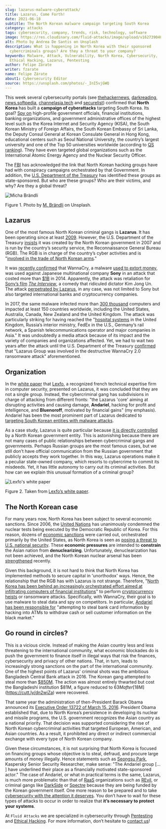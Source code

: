 ```yaml
---
slug: lazarus-malware-cyberattack/
title: Lazarus, Come Forth!
date: 2021-06-18
subtitle: The North Korean malware campaign targeting South Korea
category: attacks
tags: cybersecurity, company, trends, risk, technology, software
image: https://res.cloudinary.com/fluid-attacks/image/upload/v1627390481/blog/lazarus-malware-cyberattack/cover-lazarus-malware-cyberattack_hn2jd8.webp
alt: Photo by Andrea De Santis on Unsplash
description: What is happening in North Korea with their sponsored
  cybercriminals groups? Are they a threat to your company?
keywords: Malware, Attack, Vulnerability, North Korea, Cybersecurity,
  Ethical Hacking, Lazarus, Pentesting
author: Felipe Zárate
writer: fzarate
name: Felipe Zárate
about1: Cybersecurity Editor
source: https://unsplash.com/photos/-_InI5vjGWQ
---
```


This week several cybersecurity portals (see
[thehackernews](https://cutt.ly/fn06kPV),
[darkreading](https://cutt.ly/Vn06ECO),
[news.softpedia](https://cutt.ly/Vn06Ap3),
[channelasia.tech](https://cutt.ly/Yn06HUk) and
[securelist](https://cutt.ly/6n06X4R)) confirmed that **North Korea**
has built a **campaign of cyberattacks** targeting South Korea. Its
goal? [Spy on](https://cutt.ly/vn06BvD) high-profile government
officials, financial institutions, banking organizations, and government
administrative offices of the highest level such as the Korea Internet
and Security Agency (KISA), the South Korean Ministry of Foreign
Affairs, the South Korean Embassy of Sri Lanka, the Deputy Consul
General at Korean Consulate General in Hong Kong, educational centers
such as Seoul National University, the country’s largest university and
one of the Top 50 universities worldwide (according to [QS
ranking](https://cutt.ly/8n2wUzc)). They have even targeted global
organizations such as the International Atomic Energy Agency and the
Nuclear Security Officer.

The [FBI](https://www.fbi.gov/wanted/cyber/park-jin-hyok) has
acknowledged the link that North Korean hacking groups have had with
conspiracy campaigns orchestrated by that Government. In addition, the
[U.S. Department of the Treasury](https://cutt.ly/Hn2wnzA) has
identified these groups as state-sponsored. But who are these groups?
Who are their victims, and why? Are they a global threat?

<div class="imgblock">

![Micha Brändli](https://res.cloudinary.com/fluid-attacks/image/upload/v1624050863/blog/lazarus-malware-cyberattack/figure2_ilbjol.webp)

<div class="title">

Figure 1. Photo by [M. Brändli](https://unsplash.com/photos/H8nYVhBORW8)
on Unsplash.

</div>

</div>

## Lazarus

One of the most famous North Korean criminal gangs is **Lazarus**. It
has been operating since at least [2009](https://cutt.ly/Cn2rnuF).
However, the U.S. Department of the Treasury
[insists](https://cutt.ly/Hn2wnzA) it was created by the North Korean
government in 2007 and is run by the country’s security service, the
Reconnaissance General Bureau (RGB). The RGB is in charge of the
country’s cyber activities and is "[involved in the trade of North
Korean arms](https://cutt.ly/Hn2wnzA)."

It was [recently confirmed](https://cutt.ly/tn061M7) that WannaCry, a
malware [used to extort money](https://cutt.ly/1n2wvpu), was used
against Japanese multinational company **Sony** in an attack that costed
more than [$1B](https://cutt.ly/tn061M7) in 2014. Apparently, the attack
was retaliation for [Sony’s film](https://cutt.ly/tn061M7) [*The
Interview*](https://cutt.ly/Tn2wxFJ), a comedy that ridiculed dictator
Kim Jong Un. The attack [perpetrated by
Lazarus](https://cutt.ly/Wn2wl7V), in any case, was not limited to Sony
but also targeted international banks and cryptocurrency companies.

In 2017, the same malware infected more than [300
thousand](https://cutt.ly/vn2wj3n) computers and impacted at least 150
countries worldwide, including the United States, Australia, Canada, New
Zealand and the United Kingdom. The attack was particularly striking for
having reached the "[hospital systems](https://cutt.ly/Hn2wnzA) in the
United Kingdom, Russia’s interior ministry, FedEx in the U.S., Germany’s
rail network, a Spanish telecommunications operator and major companies
in Asia." It was undoubtedly a media attack because of its impact and
the variety of companies and organizations affected. Yet, we had to wait
two years after the attack until the U.S. Department of the Treasury
[confirmed](https://cutt.ly/Hn2wnzA) that "Lazarus Group was involved in
the destructive WannaCry 2.0 ransomware attack" aforementioned.

## Organization

In the [white paper](https://cutt.ly/zn2wfZ0) that
[Lexfo](https://www.lexfo.fr/en/), a recognized french technical
expertise firm in computer security, presented on Lazarus, it was
concluded that they are not a single group. Instead, the cybercriminal
gang has subdivisions in charge of attacking from different fronts: "the
Lazarus 'core' aiming at disrupting activities and causing damage,
**Andariel**, hacking for profit and intelligence, and **Bluenoroff**,
motivated by financial gains" (my emphasis). Andariel has been the most
prominent part of Lazarus dedicated to [targeting South Korean entities
with malware attacks](https://cutt.ly/fn06kPV).

As a case study, Lazarus is quite particular because [it is directly
controlled](https://cutt.ly/Hn2wnzA) by a North Korean government
entity. This is astonishing because there are not many cases of public
relationships between cybercriminal gangs and governments. Perhaps
Russian groups are the most famous cases, but we still don’t have
official communication from the Russian government that publicly accepts
they work together. In this way, Lazarus operations make it a peculiar
state-owned company, which resorts to cybercrime to commit its misdeeds.
Yet, it has little autonomy to carry out its criminal activities. But
how can we explain this unusual formation of a criminal group?

<div class="imgblock">

![Lexfo's white paper](https://res.cloudinary.com/fluid-attacks/image/upload/v1624046938/blog/lazarus-malware-cyberattack/figure1_vpqdtx.webp)

<div class="title">

Figure 2. Taken from [Lexfo’s white
paper](https://cutt.ly/zn2wfZ0).

</div>

</div>

## The North Korean case

For many years now, North Korea has been subject to several economic
sanctions. Since 2006, the [United
Nations](https://www.un.org/press/en/2006/sc8853.doc.htm) has
unanimously condemned the nuclear tests being executed by the Democratic
Republic of Korea. For this reason, dozens of [economic
sanctions](https://cutt.ly/In2wsTp) were carried out, orchestrated
primarily by the United States, as North Korea is seen as [posing a
threat to U.S. national
security](https://fas.org/sgp/crs/row/RL31696.pdf). These **economic
pressures** are intended to **constrain** the Asian nation from
**denuclearizing**. Unfortunately, denuclearization has not been
achieved, and the North Korean nuclear arsenal has been
[strengthened](https://www.bbc.com/news/world-asia-41174689) recently.

Given this background, it is not hard to think that North Korea has
implemented methods to secure capital in 'unorthodox' ways. Hence, the
relationship that the RGB has with Lazarus is not strange. Therefore,
"[North Korea has been behind an increasingly orchestrated effort aimed
at infiltrating computers of financial
institutions](https://cutt.ly/fn06kPV)" to perform [cryptocurrency
heists](https://cutt.ly/Rn2wpBb) or ransomware attacks. Specifically,
with WannaCry, their goal is to use malware to steal data and spy on
competitors. In particular, [Andariel has been responsible
for](https://cutt.ly/fn06kPV) "attempting to steal bank card information
by hacking into ATMs to withdraw cash or sell customer information on
the black market."

## Go round in circles?

This is a vicious circle. Instead of making the Asian country less and
less threatening to the international community, what economic blockades
do is push the government to finance itself in illegal ways that risk
the finances, cybersecurity and privacy of other nations. That, in turn,
leads to increasingly strong sanctions on the part of the international
community. One of the highest points of Lazarus' criminal shots was the
ambitious Bangladesh Central Bank attack in 2016. The Korean gang
attempted to steal more than [$850M](https://cutt.ly/Yn2wq5Z). The
action was almost entirely thwarted but cost the Bangladeshi institution
$81M, a figure reduced to $63M after [$18M](https://cutt.ly/dn2wiZa)
were recovered.

That same year the administration of then-President Barack Obama
announced its [Executive Order 13722 of
March 15, 2016](https://cutt.ly/Fn2wyv0). President Obama established
that, due to North Korea’s persistence in developing its nuclear and
missile programs, the U.S. government recognizes the Asian country as a
national priority. That decision was supported considering the rise of
North Korean cybercriminal activities that targeted European, American,
and Asian countries. As a result, it prohibited any direct or indirect
commercial exchange with every type of North Korean company.

Given these circumstances, it is not surprising that North Korea is
focused on financing groups whose objective is to steal, defraud, and
procure large amounts of money illegally. Hence statements such as
[Seongsu Park](https://cutt.ly/fn06kPV), Kaspersky Senior Security
Researcher, make sense: "The Andariel group \[…​\] have underlined their
place as a financially motivated state-sponsored actor." The case of
Andariel, or what in practical terms is the same, Lazarus, is much more
problematic than that of [RaaS](../ransomware-as-a-service/)
organizations such as [REvil](../jbs-revil-cyberattack/), or criminal
gangs like [DarkSide](../pipeline-ransomware-darkside/) or
[Spectre](../spectre/) because they are being funded by the Korean
government itself. One more reason to be prepared and to take
[cybersecurity with the attention it deserves](../optimism-bias/). You
don’t have to wait for these types of attacks to occur in order to
realize that **it’s necessary to protect your systems**.

At `Fluid Attacks` we are specialized in cybersecurity through
[Pentesting](../../solutions/penetration-testing/) and [Ethical
Hacking](../../solutions/ethical-hacking/).
For more information, don’t hesitate to [contact
us](../../contact-us/)\!
